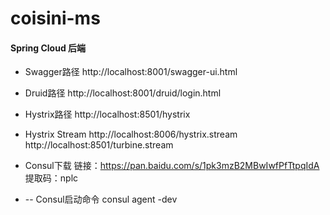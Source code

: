 # coisini-ms



#### Spring Cloud 后端



- Swagger路径
  http://localhost:8001/swagger-ui.html

- Druid路径
  http://localhost:8001/druid/login.html

- Hystrix路径
  http://localhost:8501/hystrix

- Hystrix Stream
  http://localhost:8006/hystrix.stream
  http://localhost:8501/turbine.stream

- Consul下载
  链接：https://pan.baidu.com/s/1pk3mzB2MBwIwfPfTtpqIdA 
  提取码：nplc 

- -- Consul启动命令
  consul agent -dev

